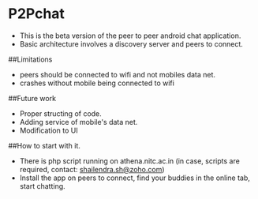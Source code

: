 # P2Pchat
* This is the beta version of the peer to peer android chat application.
* Basic architecture involves a discovery server and peers to connect.

##Limitations
* peers should be connected to wifi and not mobiles data net.
* crashes without mobile being connected to wifi

##Future work 
* Proper structing of code.
* Adding service of mobile's data net.
* Modification to UI

##How to start with it.
* There is php script running on athena.nitc.ac.in (in case, scripts are required, contact: shailendra.sh@zoho.com)
* Install the app on peers to connect, find your buddies in the online tab, start chatting.

